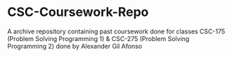 # CSC-Coursework-Repo
A archive repository containing past coursework done for classes CSC-175 (Problem Solving Programming 1) & CSC-275 (Problem Solving Programming 2) done by Alexander Gil Afonso
